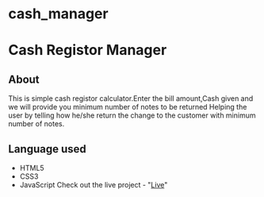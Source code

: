 # cash_manager
# Cash Registor Manager

## About

This is simple cash registor calculator.Enter the bill amount,Cash given and we will provide you minimum number of notes to be returned
Helping the user by telling how he/she return the change to the customer with minimum number of notes.
## Language used

- HTML5
- CSS3
- JavaScript
Check out the live project - "[Live](https://thehritikpathare.github.io/CASH-MANAGER/)"
